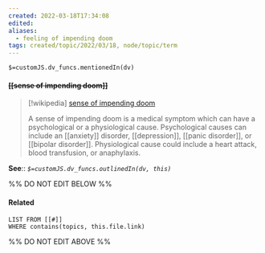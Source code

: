 ```yaml
---
created: 2022-03-18T17:34:08 
edited: 
aliases:
  - feeling of impending doom
tags: created/topic/2022/03/18, node/topic/term
---
```

`$=customJS.dv_funcs.mentionedIn(dv)`

#### <s class="topic-title">[[sense of impending doom]]</s>

> [!wikipedia] [sense of impending doom](https://en.wikipedia.org/wiki/Sense%20of%20impending%20doom)
> 
> A sense of impending doom is a medical symptom which can have a psychological or a physiological cause. Psychological causes can include an [[anxiety]] disorder, [[depression]], [[panic disorder]], or [[bipolar disorder]]. Physiological cause could include a heart attack, blood transfusion, or anaphylaxis.
>

**See**::
*`$=customJS.dv_funcs.outlinedIn(dv, this)`*

%% DO NOT EDIT BELOW %%

#### Related 

```dataview
LIST FROM [[#]]
WHERE contains(topics, this.file.link)
```
%% DO NOT EDIT ABOVE %%
